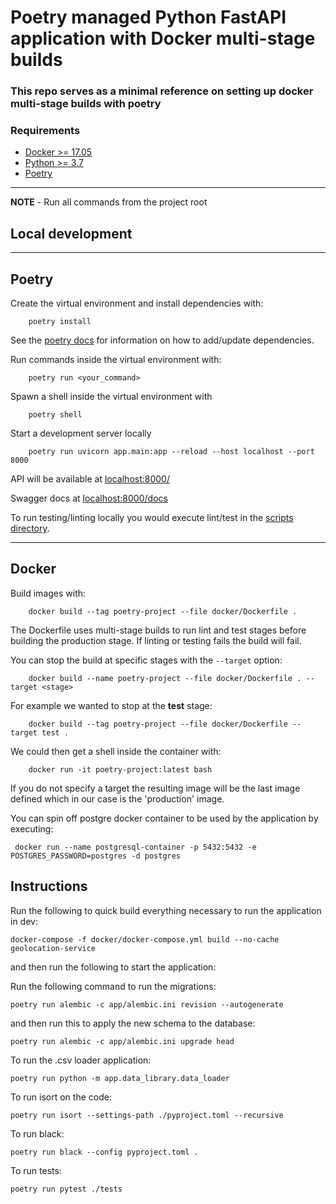# Poetry managed Python FastAPI application with Docker multi-stage builds

### This repo serves as a minimal reference on setting up docker multi-stage builds with poetry


### Requirements

- [Docker >= 17.05](https://www.python.org/downloads/release/python-381/)
- [Python >= 3.7](https://www.python.org/downloads/release/python-381/)
- [Poetry](https://github.com/python-poetry/poetry)


---
**NOTE** - Run all commands from the project root


## Local development

---
## Poetry


Create the virtual environment and install dependencies with:

        poetry install

See the [poetry docs](https://python-poetry.org/docs/) for information on how to add/update dependencies.

Run commands inside the virtual environment with:

        poetry run <your_command>

Spawn a shell inside the virtual environment with

        poetry shell

Start a development server locally

        poetry run uvicorn app.main:app --reload --host localhost --port 8000

API will be available at [localhost:8000/](http://localhost:8000/)

Swagger docs at [localhost:8000/docs](http://localhost:8000/docs)

To run testing/linting locally you would execute lint/test in the [scripts directory](/scripts).


---

## Docker


Build images with:
        
        docker build --tag poetry-project --file docker/Dockerfile . 

The Dockerfile uses multi-stage builds to run lint and test stages before building the production stage.  If linting or testing fails the build will fail.

You can stop the build at specific stages with the `--target` option:

        docker build --name poetry-project --file docker/Dockerfile . --target <stage>


For example we wanted to stop at the **test** stage:

        docker build --tag poetry-project --file docker/Dockerfile --target test .

We could then get a shell inside the container with:

        docker run -it poetry-project:latest bash

If you do not specify a target the resulting image will be the last image defined which in our case is the 'production' image.

You can spin off postgre docker container to be used by the application by executing:

```
 docker run --name postgresql-container -p 5432:5432 -e POSTGRES_PASSWORD=postgres -d postgres
```

## Instructions
Run the following to quick build everything necessary to run the application in dev:
```
docker-compose -f docker/docker-compose.yml build --no-cache geolocation-service
```
and then run the following to start the application:

Run the following command to run the migrations:

```
poetry run alembic -c app/alembic.ini revision --autogenerate
```
and then run this to apply the new schema to the database:
```
poetry run alembic -c app/alembic.ini upgrade head
```

To run the .csv loader application:
```
poetry run python -m app.data_library.data_loader
```

To run isort on the code:
```
poetry run isort --settings-path ./pyproject.toml --recursive 
```

To run black:
```
poetry run black --config pyproject.toml .
```

To run tests:
```
poetry run pytest ./tests
```